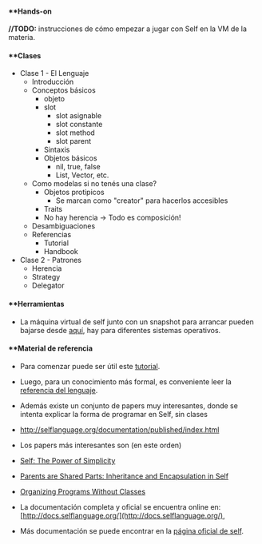 #### **[]()Hands-on
**//TODO:** instrucciones de cómo empezar a jugar con Self en la VM de la materia.



#### **[]()Clases
- Clase 1 - El Lenguaje
    - Introducción
    - Conceptos básicos
        - objeto
        - slot
            - slot asignable
            - slot constante
            - slot method
            - slot parent
        - Sintaxis
        - Objetos básicos
            - nil, true, false
            - List, Vector, etc.
    - Como modelas si no tenés una clase?
        - Objetos protipicos
            - Se marcan como "creator" para hacerlos accesibles
        - Traits
        - No hay herencia -> Todo es composición!
    - Desambiguaciones
    - Referencias
        - Tutorial
        - Handbook
- Clase 2 - Patrones
    - Herencia
    - Strategy
    - Delegator


#### **[]()Herramientas

* La máquina virtual de self junto con un snapshot para arrancar pueden bajarse desde [aquí](http://selflanguage.org/download/index.html), hay para diferentes sistemas operativos.


#### **[]()Material de referencia

* Para comenzar puede ser útil este [tutorial](http://selflanguage.org/_static/tutorial/Tutorial/index.html).
* Luego, para un conocimiento más formal, es conveniente leer la [referencia del lenguaje](http://docs.selflanguage.org/langref.html).
* Además existe un conjunto de papers muy interesantes, donde se intenta explicar la forma de programar en Self, sin clases

 * http://selflanguage.org/documentation/published/index.html
 * Los papers más interesantes son (en este orden)


  * [Self: The Power of Simplicity](http://selflanguage.org/documentation/published/self-power.html)
  * [Parents are Shared Parts: Inheritance and Encapsulation in Self](http://selflanguage.org/documentation/published/parents-shared-parts.html)

  * [Organizing Programs Without Classes](http://selflanguage.org/documentation/published/organizing-programs.html)

* La documentación completa y oficial se encuentra online en: [http://docs.selflanguage.org/](http://docs.selflanguage.org/), 

* Más documentación se puede encontrar en la [página oficial de self](http://selflanguage.org/documentation/index.html).